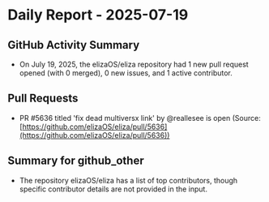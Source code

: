 # Daily Report - 2025-07-19

## GitHub Activity Summary
- On July 19, 2025, the elizaOS/eliza repository had 1 new pull request opened (with 0 merged), 0 new issues, and 1 active contributor.

## Pull Requests
- PR #5636 titled 'fix dead multiversx link' by @reallesee is open (Source: [https://github.com/elizaOS/eliza/pull/5636](https://github.com/elizaOS/eliza/pull/5636))

## Summary for github_other
- The repository elizaOS/eliza has a list of top contributors, though specific contributor details are not provided in the input.